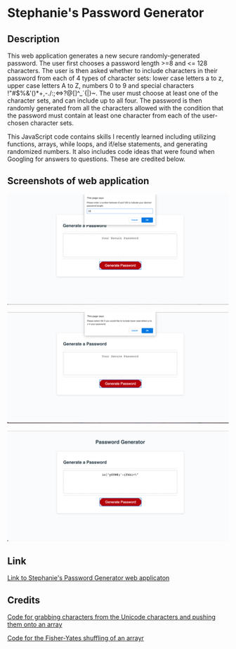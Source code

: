 # Stephanie's Password Generator

## Description 

This web application generates a new secure randomly-generated password. The user first chooses a password length >=8 and <= 128 characters. The user is then asked whether to include characters in their password from each of 4 types of character sets: lower case letters a to z, upper case letters A to Z, numbers 0 to 9 and special characters !"#$%&'()*+,-./:;<=>?@[]\^_`{|}~. The user must choose at least one of the character sets, and can include up to all four. The password is then randomly generated from all the characters allowed with the condition that the password must contain at least one character from each of the user-chosen character sets. 

This JavaScript code contains skills I recently learned including utilizing functions, arrays, while loops, and if/else statements, and generating randomized numbers. It also includes code ideas that were found when Googling for answers to questions. These are credited below. 


## Screenshots of web application

![Screenshot of web applicaton prompting for password length](assets/images/password-generator-screenshot-1.png)

![Screenshot of web applicaton confirming usage of a character set](assets/images/password-generator-screenshot-2.png)

![Screenshot of web applicaton with randomly generated password](assets/images/password-generator-screenshot-3.png)

## Link

[Link to Stephanie's Password Generator web applicaton](https://sgiel.github.io/generate-password/)


## Credits

[Code for grabbing characters from the Unicode characters and pushing them onto an array](https://gist.github.com/mreigen/fdeafcc08a9e44d976bd6a8db468c496)

[Code for the Fisher-Yates shuffling of an arrayr](https://javascript.info/task/shuffle)



